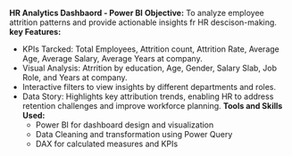 **HR Analytics Dashbaord - Power BI**
**Objective:** To analyze employee attrition patterns and provide actionable insights fr HR descison-making.
**key Features:**
* KPIs Tarcked: Total Employees, Attrition count, Attrition Rate, Average Age, Average Salary, Average Years at company.
* Visual Analysis: Atrrition by education, Age, Gender, Salary Slab, Job Role, and Years at company.
* Interactive filters to view insights by different departments and roles.
* Data Story: Highlights key attribution trends, enabling HR to address retention challenges and improve workforce planning.
**Tools and Skills Used:**
  - Power BI for dashboard design and visualization
  - Data Cleaning and transformation using Power Query
  - DAX for calculated measures and KPIs

